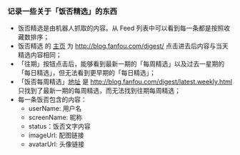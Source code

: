 ### 记录一些关于「饭否精选」的东西

* 饭否精选是由机器人抓取的内容。从 Feed 列表中可以看到每一条都是按照收藏数排序；
* 饭否精选 的 [主页](http://blog.fanfou.com/digest/) 为 http://blog.fanfou.com/digest/ 点击进去后内容与当天精选内容相同；
* 「往期」按钮点击后，能够看到最新一期的「每周精选」以及过去一星期的「每日精选」，但无法看到更早期的「每日精选」；
* 「饭否每周精选」[地址](http://blog.fanfou.com/digest/latest.weekly.html) 是 http://blog.fanfou.com/digest/latest.weekly.html 只找到了最新一期的每周精选，而无法找到往期每周精选；
* 每一条饭否包含的内容：
	* userName: 用户名
	* screenName: 昵称
	* status：饭否文字内容
	* imageUrl: 配图链接
	* avatarUrl: 头像链接